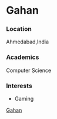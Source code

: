 # Gahan

### Location

Ahmedabad,India

### Academics

Computer Science

### Interests

- Gaming

[Gahan](https://github.com/gahan-nirmauni)
